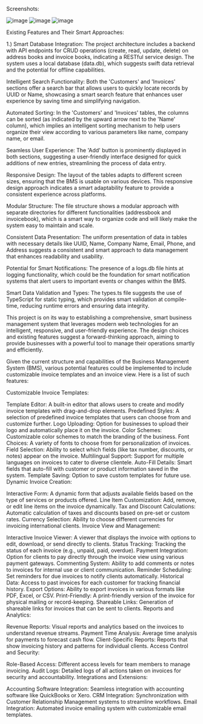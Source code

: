 Screenshots: 

![image](https://github.com/Vrdevil44/BMS-project/assets/125772875/307ea719-14cd-4e63-8450-a37ba5a69069)
![image](https://github.com/Vrdevil44/BMS-project/assets/125772875/0740a55f-48d8-4ab6-abcd-1f9fd89924ee)
![image](https://github.com/Vrdevil44/BMS-project/assets/125772875/dfaa9c55-03c6-46cf-9bbd-c7ec5ee8726d)


Existing Features and Their Smart Approaches:

1.) Smart Database Integration: The project architecture includes a backend with API endpoints for CRUD operations (create, read, update, delete) on address books and invoice books, indicating a RESTful service design. The system uses a local database (data.db), which suggests swift data retrieval and the potential for offline capabilities.

Intelligent Search Functionality: Both the 'Customers' and 'Invoices' sections offer a search bar that allows users to quickly locate records by UUID or Name, showcasing a smart search feature that enhances user experience by saving time and simplifying navigation.

Automated Sorting: In the 'Customers' and 'Invoices' tables, the columns can be sorted (as indicated by the upward arrow next to the 'Name' column), which implies an intelligent sorting mechanism to help users organize their view according to various parameters like name, company name, or email.

Seamless User Experience: The 'Add' button is prominently displayed in both sections, suggesting a user-friendly interface designed for quick additions of new entries, streamlining the process of data entry.

Responsive Design: The layout of the tables adapts to different screen sizes, ensuring that the BMS is usable on various devices. This responsive design approach indicates a smart adaptability feature to provide a consistent experience across platforms.

Modular Structure: The file structure shows a modular approach with separate directories for different functionalities (addressbook and invoicebook), which is a smart way to organize code and will likely make the system easy to maintain and scale.

Consistent Data Presentation: The uniform presentation of data in tables with necessary details like UUID, Name, Company Name, Email, Phone, and Address suggests a consistent and smart approach to data management that enhances readability and usability.

Potential for Smart Notifications: The presence of a logs.db file hints at logging functionality, which could be the foundation for smart notification systems that alert users to important events or changes within the BMS.

Smart Data Validation and Types: The types.ts file suggests the use of TypeScript for static typing, which provides smart validation at compile-time, reducing runtime errors and ensuring data integrity.

This project is on its way to establishing a comprehensive, smart business management system that leverages modern web technologies for an intelligent, responsive, and user-friendly experience. The design choices and existing features suggest a forward-thinking approach, aiming to provide businesses with a powerful tool to manage their operations smartly and efficiently.

Given the current structure and capabilities of the Business Management System (BMS), various potential features could be implemented to include customizable invoice templates and an invoice view. Here is a list of such features:

Customizable Invoice Templates:

Template Editor: A built-in editor that allows users to create and modify invoice templates with drag-and-drop elements.
Predefined Styles: A selection of predefined invoice templates that users can choose from and customize further.
Logo Uploading: Option for businesses to upload their logo and automatically place it on the invoice.
Color Schemes: Customizable color schemes to match the branding of the business.
Font Choices: A variety of fonts to choose from for personalization of invoices.
Field Selection: Ability to select which fields (like tax number, discounts, or notes) appear on the invoice.
Multilingual Support: Support for multiple languages on invoices to cater to diverse clientele.
Auto-Fill Details: Smart fields that auto-fill with customer or product information saved in the system.
Template Saving: Option to save custom templates for future use.
Dynamic Invoice Creation:

Interactive Form: A dynamic form that adjusts available fields based on the type of services or products offered.
Line Item Customization: Add, remove, or edit line items on the invoice dynamically.
Tax and Discount Calculations: Automatic calculation of taxes and discounts based on pre-set or custom rates.
Currency Selection: Ability to choose different currencies for invoicing international clients.
Invoice View and Management:

Interactive Invoice Viewer: A viewer that displays the invoice with options to edit, download, or send directly to clients.
Status Tracking: Tracking the status of each invoice (e.g., unpaid, paid, overdue).
Payment Integration: Option for clients to pay directly through the invoice view using various payment gateways.
Commenting System: Ability to add comments or notes to invoices for internal use or client communication.
Reminder Scheduling: Set reminders for due invoices to notify clients automatically.
Historical Data: Access to past invoices for each customer for tracking financial history.
Export Options: Ability to export invoices in various formats like PDF, Excel, or CSV.
Print-Friendly: A print-friendly version of the invoice for physical mailing or record-keeping.
Shareable Links: Generation of shareable links for invoices that can be sent to clients.
Reports and Analytics:

Revenue Reports: Visual reports and analytics based on the invoices to understand revenue streams.
Payment Time Analysis: Average time analysis for payments to forecast cash flow.
Client-Specific Reports: Reports that show invoicing history and patterns for individual clients.
Access Control and Security:

Role-Based Access: Different access levels for team members to manage invoicing.
Audit Logs: Detailed logs of all actions taken on invoices for security and accountability.
Integrations and Extensions:

Accounting Software Integration: Seamless integration with accounting software like QuickBooks or Xero.
CRM Integration: Synchronization with Customer Relationship Management systems to streamline workflows.
Email Integration: Automated invoice emailing system with customizable email templates.

